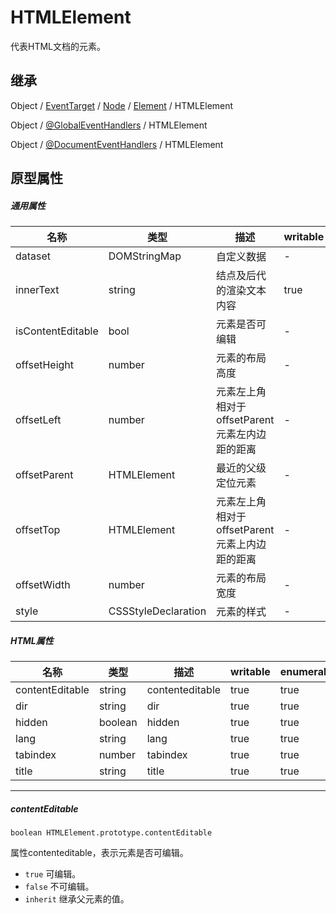 # HTMLElement

代表HTML文档的元素。

## 继承

Object / [EventTarget](EventTarget.md) / [Node](Node.md) / [Element](Element.md) / HTMLElement

Object / [@GlobalEventHandlers](GlobalEventHandlers.md) / HTMLElement

Object / [@DocumentEventHandlers](DocumentEventHandlers.md) / HTMLElement

## 原型属性

##### 通用属性

| 名称 | 类型 | 描述 |  writable | enumerable | configurable |
|---|---|---|---|---|---|
| dataset | DOMStringMap | 自定义数据 | - | true | - |
| innerText | string | 结点及后代的渲染文本内容 | true | true | - |
| isContentEditable | bool | 元素是否可编辑 | - | true | - |
| offsetHeight | number | 元素的布局高度 | - | true | - |
| offsetLeft | number | 元素左上角相对于offsetParent元素左内边距的距离 | - | true | - |
| offsetParent | HTMLElement | 最近的父级定位元素 | - | true | - |
| offsetTop | HTMLElement | 元素左上角相对于offsetParent元素上内边距的距离 | - | true | - |
| offsetWidth | number | 元素的布局宽度 | - | true | - |
| style | CSSStyleDeclaration | 元素的样式 | - | true | - |

##### HTML属性

| 名称 | 类型 | 描述 |  writable | enumerable | configurable |
|---|---|---|---|---|---|
| contentEditable | string | contenteditable | true | true | - |
| dir | string | dir | true | true | - |
| hidden | boolean | hidden | true | true | - |
| lang | string | lang | true | true | - |
| tabindex | number | tabindex | true | true | - |
| title | string | title | true | true | - |

---

##### contentEditable

```
boolean HTMLElement.prototype.contentEditable
```

属性contenteditable，表示元素是否可编辑。

- `true` 可编辑。
- `false` 不可编辑。
- `inherit` 继承父元素的值。
